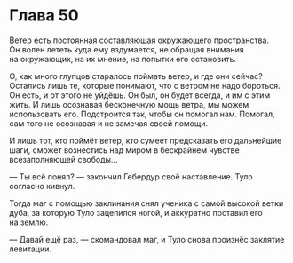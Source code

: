 # Глава 50

Ветер есть постоянная составляющая окружающего пространства. Он волен лететь куда ему вздумается, не обращая внимания на окружающих, на их мнение, на попытки его остановить. 

О, как много глупцов старалось поймать ветер, и где они сейчас? Остались лишь те, которые понимают, что с ветром не надо бороться. Он есть, и от этого не уйдёшь. Он был, он будет всегда, и им с этим жить. И лишь осознавая бесконечную мощь ветра, мы можем использовать его. Подстроится так, чтобы он помогал нам. Помогал, сам того не осознавая и не замечая своей помощи.

И лишь тот, кто поймёт ветер, кто сумеет предсказать его дальнейшие шаги, сможет вознестись над миром в бескрайнем чувстве всезаполняющей свободы...

— Ты всё понял? — закончил Гебердур своё наставление. Туло согласно кивнул.

Тогда маг с помощью заклинания снял ученика с самой высокой ветки дуба, за которую Туло зацепился ногой, и аккуратно поставил его на землю.

— Давай ещё раз, — скомандовал маг, и Туло снова произнёс заклятие левитации.
